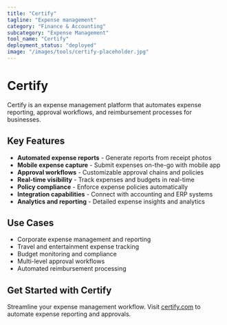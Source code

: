 ```yaml
---
title: "Certify"
tagline: "Expense management"
category: "Finance & Accounting"
subcategory: "Expense Management"
tool_name: "Certify"
deployment_status: "deployed"
image: "/images/tools/certify-placeholder.jpg"
---
```


# Certify

Certify is an expense management platform that automates expense reporting, approval workflows, and reimbursement processes for businesses.

## Key Features

- **Automated expense reports** - Generate reports from receipt photos
- **Mobile expense capture** - Submit expenses on-the-go with mobile app
- **Approval workflows** - Customizable approval chains and policies
- **Real-time visibility** - Track expenses and budgets in real-time
- **Policy compliance** - Enforce expense policies automatically
- **Integration capabilities** - Connect with accounting and ERP systems
- **Analytics and reporting** - Detailed expense insights and analytics

## Use Cases

- Corporate expense management and reporting
- Travel and entertainment expense tracking
- Budget monitoring and compliance
- Multi-level approval workflows
- Automated reimbursement processing

## Get Started with Certify

Streamline your expense management workflow. Visit [certify.com](https://www.certify.com) to automate expense reporting and approvals.
